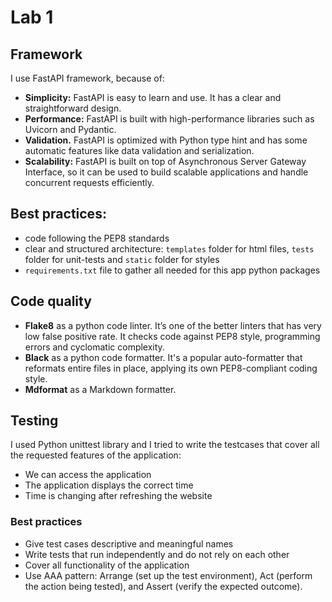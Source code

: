 # Lab 1

## Framework

I use FastAPI framework, because of:

- **Simplicity:** FastAPI is easy to learn and use. It has a clear and straightforward design.
- **Performance:** FastAPI is built with high-performance libraries such as Uvicorn and Pydantic.
- **Validation.** FastAPI  is optimized with Python type hint and has some automatic features like data validation and serialization.
- **Scalability:** FastAPI is built on top of Asynchronous Server Gateway Interface, so it can be used to build scalable applications and handle concurrent requests efficiently.

## Best practices:

- code following the PEP8 standards
- clear and structured architecture: `templates` folder for html files, `tests` folder for unit-tests and `static` folder for styles
- `requirements.txt` file to gather all needed for this app python packages

## Code quality

- **Flake8** as a python code linter. It’s one of the better linters that has very low false positive rate. It checks code against PEP8 style, programming errors and cyclomatic complexity.
- **Black** as a python code formatter. It's a popular auto-formatter that reformats entire files in place, applying its own PEP8-compliant coding style.
- **Mdformat** as a Markdown formatter.

## Testing

I used Python unittest library and I tried to write the testcases that cover all the requested features of the application:

- We can access the application
- The application displays the correct time
- Time is changing after refreshing the website

### Best practices

- Give test cases descriptive and meaningful names
- Write tests that run independently and do not rely on each other
- Cover all functionality of the application
- Use AAA pattern: Arrange (set up the test environment), Act (perform the action being tested), and Assert (verify the expected outcome).
